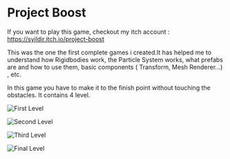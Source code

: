 # Project Boost
If you want to play this game, checkout my itch account  : https://syildir.itch.io/project-boost 

This was the one the first complete games i created.It has helped me to understand how Rigidbodies work, the Particle System works, what prefabs are and how to use them, basic components ( Transform, Mesh Renderer...) , etc.

In this game you have to make it to the finish point without touching the obstacles. It contains 4 level.




![First Level](https://user-images.githubusercontent.com/80252098/172041003-de8b3801-9ff7-4b18-86d8-ce396a33cd07.png)

![Second Level](https://user-images.githubusercontent.com/80252098/172041018-2b563e16-47a3-414b-b99b-229d94f298ab.png)

![Third Level](https://user-images.githubusercontent.com/80252098/172041024-49dc17c2-a442-46ff-969a-9a4f488dda5e.png)

![Final Level](https://user-images.githubusercontent.com/80252098/172040996-0f2a6439-9d1f-49b5-b654-dca76e5472c8.png)
